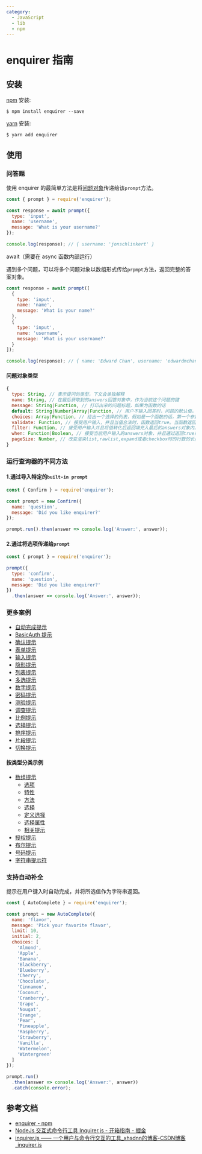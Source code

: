 ```yaml
---
category:
  - JavaScript
  - lib
  - npm
---
```

# enquirer 指南

## 安装

[npm](https://www.npmjs.com/) 安装:

```shell
$ npm install enquirer --save
```

[yarn](https://yarnpkg.com/en/) 安装:

```shell
$ yarn add enquirer
```

## 使用

### 问答题

使用 enquirer 的最简单方法是将[问题对象](https://www.npmjs.com/package/enquirer#prompt-options)传递给该`prompt`方法。

```js
const { prompt } = require('enquirer');
 
const response = await prompt({
  type: 'input',
  name: 'username',
  message: 'What is your username?'
});
 
console.log(response); // { username: 'jonschlinkert' }
```

await（需要在 async 函数内部运行）

遇到多个问题，可以将多个问题对象以数组形式传给`prpmpt`方法，返回完整的答案对象。

```js
const response = await prompt([
  {
    type: 'input',
    name: 'name',
    message: 'What is your name?'
  },
  {
    type: 'input',
    name: 'username',
    message: 'What is your username?'
  }
]);
 
console.log(response); // { name: 'Edward Chan', username: 'edwardmchan' }
```

#### 问题对象类型

```js
{
  type: String, // 表示提问的类型，下文会单独解释
  name: String, // 在最后获取到的answers回答对象中，作为当前这个问题的键
  message: String|Function, // 打印出来的问题标题，如果为函数的话
  default: String|Number|Array|Function, // 用户不输入回答时，问题的默认值。或者使用函数来return一个默认值。假如为函数时，函数第一个参数为当前问题的输入答案。
  choices: Array|Function, // 给出一个选择的列表，假如是一个函数的话，第一个参数为当前问题的输入答案。为数组时，数组的每个元素可以为基本类型中的值。
  validate: Function, // 接受用户输入，并且当值合法时，函数返回true。当函数返回false时，一个默认的错误信息会被提供给用户。
  filter: Function, // 接受用户输入并且将值转化后返回填充入最后的answers对象内。
  when: Function|Boolean, // 接受当前用户输入的answers对象，并且通过返回true或者false来决定是否当前的问题应该去问。也可以是简单类型的值。
  pageSize: Number, // 改变渲染list,rawlist,expand或者checkbox时的行数的长度。
}
```

### 运行查询器的不同方法

#### 1.通过导入特定的`built-in prompt`

```js
const { Confirm } = require('enquirer');
 
const prompt = new Confirm({
  name: 'question',
  message: 'Did you like enquirer?'
});
 
prompt.run().then(answer => console.log('Answer:', answer));
```

#### 2.通过将选项传递给`prompt`

```js
const { prompt } = require('enquirer');
 
prompt({
  type: 'confirm',
  name: 'question',
  message: 'Did you like enquirer?'
})
  .then(answer => console.log('Answer:', answer));
```

### 更多案例

-   [自动完成提示](https://www.npmjs.com/package/enquirer#autocomplete-prompt)
-   [BasicAuth 提示](https://www.npmjs.com/package/enquirer#basicauth-prompt)
-   [确认提示](https://www.npmjs.com/package/enquirer#confirm-prompt)
-   [表单提示](https://www.npmjs.com/package/enquirer#form-prompt)
-   [输入提示](https://www.npmjs.com/package/enquirer#input-prompt)
-   [隐形提示](https://www.npmjs.com/package/enquirer#invisible-prompt)
-   [列表提示](https://www.npmjs.com/package/enquirer#list-prompt)
-   [多选提示](https://www.npmjs.com/package/enquirer#multiselect-prompt)
-   [数字提示](https://www.npmjs.com/package/enquirer#numeral-prompt)
-   [密码提示](https://www.npmjs.com/package/enquirer#password-prompt)
-   [测验提示](https://www.npmjs.com/package/enquirer#quiz-prompt)
-   [调查提示](https://www.npmjs.com/package/enquirer#survey-prompt)
-   [比例提示](https://www.npmjs.com/package/enquirer#scale-prompt)
-   [选择提示](https://www.npmjs.com/package/enquirer#select-prompt)
-   [排序提示](https://www.npmjs.com/package/enquirer#sort-prompt)
-   [片段提示](https://www.npmjs.com/package/enquirer#snippet-prompt)
-   [切换提示](https://www.npmjs.com/package/enquirer#toggle-prompt)

#### 按类型分类示例

-   [数组提示](https://www.npmjs.com/package/enquirer#arrayprompt)
    -   [选项](https://www.npmjs.com/package/enquirer#options)
    -   [特性](https://www.npmjs.com/package/enquirer#properties)
    -   [方法](https://www.npmjs.com/package/enquirer#methods)
    -   [选择](https://www.npmjs.com/package/enquirer#choices)
    -   [定义选择](https://www.npmjs.com/package/enquirer#defining-choices)
    -   [选择属性](https://www.npmjs.com/package/enquirer#choice-properties)
    -   [相关提示](https://www.npmjs.com/package/enquirer#related-prompts)
-   [授权提示](https://www.npmjs.com/package/enquirer#authprompt)
-   [布尔提示](https://www.npmjs.com/package/enquirer#booleanprompt)
-   [号码提示](https://www.npmjs.com/package/enquirer#numberprompt)
-   [字符串提示符](https://www.npmjs.com/package/enquirer#stringprompt)

### 支持自动补全

提示在用户键入时自动完成，并将所选值作为字符串返回。

```js
const { AutoComplete } = require('enquirer');
 
const prompt = new AutoComplete({
  name: 'flavor',
  message: 'Pick your favorite flavor',
  limit: 10,
  initial: 2,
  choices: [
    'Almond',
    'Apple',
    'Banana',
    'Blackberry',
    'Blueberry',
    'Cherry',
    'Chocolate',
    'Cinnamon',
    'Coconut',
    'Cranberry',
    'Grape',
    'Nougat',
    'Orange',
    'Pear',
    'Pineapple',
    'Raspberry',
    'Strawberry',
    'Vanilla',
    'Watermelon',
    'Wintergreen'
  ]
});
 
prompt.run()
  .then(answer => console.log('Answer:', answer))
  .catch(console.error);
```

## 参考文档

- [enquirer - npm](https://www.npmjs.com/package/enquirer)
- [NodeJs 交互式命令行工具 Inquirer.js - 开箱指南 - 掘金](https://juejin.cn/post/6844903480700698638)
- [inquirer.js —— 一个用户与命令行交互的工具_xhsdnn的博客-CSDN博客_inquirer.js](https://blog.csdn.net/qq_26733915/article/details/80461257)